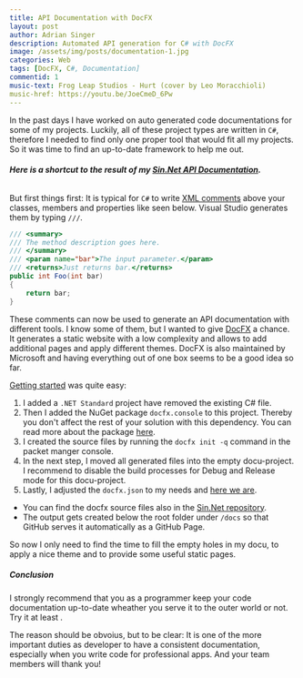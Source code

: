 ```yaml
---
title: API Documentation with DocFX
layout: post
author: Adrian Singer
description: Automated API generation for C# with DocFX
image: /assets/img/posts/documentation-1.jpg
categories: Web
tags: [DocFX, C#, Documentation]
commentid: 1
music-text: Frog Leap Studios - Hurt (cover by Leo Moracchioli)
music-href: https://youtu.be/JoeCmeD_6Pw
---
```


In the past days I have worked on auto generated code documentations for some of my projects.
Luckily, all of these project types are written in `C#`, therefore I needed to find only one proper tool that would fit all my projects. So it was time to find an up-to-date framework to help me out.

###### **Here is a shortcut to the result of my [Sin.Net API Documentation](https://sin-net.github.io/Sin.Net/api/Sin.Net.Domain.Config.html).**

But first things first: It is typical for `C#` to write [XML comments](https://docs.microsoft.com/en-us/dotnet/csharp/programming-guide/xmldoc/) above your classes, members and properties like seen below. Visual Studio generates them by typing `///`.

```c#
/// <summary>
/// The method description goes here.
/// </summary>
/// <param name="bar">The input parameter.</param>
/// <returns>Just returns bar.</returns>
public int Foo(int bar)
{
    return bar;
}
```

These comments can now be used to generate an API documentation with different tools.
I know some of them, but I wanted to give [DocFX](https://dotnet.github.io/docfx/) a chance.
It generates a static website with a low complexity and allows to add additional pages and apply different themes. DocFX is also maintained by Microsoft and having everything out of one box seems to be a good idea so far.
<i class="mdi mdi-emoticon-outline" style="font-size: inherit"></i>

[Getting started](https://dotnet.github.io/docfx/tutorial/docfx_getting_started.html) was quite easy:

1. I added a `.NET Standard` project have removed the existing C# file.
2. Then I added the NuGet package `docfx.console` to this project. Thereby you don't affect the rest of your solution with this dependency. You can read more about the package [here](https://www.nuget.org/packages/docfx.console/). 
3. I created the source files by running the `docfx init -q` command in the packet manger console.
4. In the next step, I moved all generated files into the empty docu-project.
I recommend to disable the build processes for Debug and Release mode for this docu-project.
5. Lastly, I adjusted the `docfx.json` to my needs and [here we are](https://sin-net.github.io/Sin.Net).

<ul class="ul-md">
    <li>
    You can find the docfx source files also in the <a target="_blank" href="https://github.com/sin-net/Sin.Net/tree/master/Sin.Net.Solution/Sin.Net.Docu">Sin.Net repository</a>.
    </li>
    <li>
    The output gets created below the root folder under <code>/docs</code> so that GitHub serves it automatically as a GitHub Page.
    </li>
</ul>

So now I only need to find the time to fill the empty holes in my docu, to apply a nice theme and to provide some useful static pages.

##### Conclusion

I <span class="attention">strongly recommend</span> that you as a programmer keep your code documentation up-to-date wheather you serve it to the outer world or not. Try it at least <i class="mdi mdi-emoticon-outline" style="font-size: inherit"></i>.

The reason should be obvoius, but to be clear: It is one of the more important duties as developer to have a consistent documentation, especially when you write code for professional apps. And your team members will thank you!
